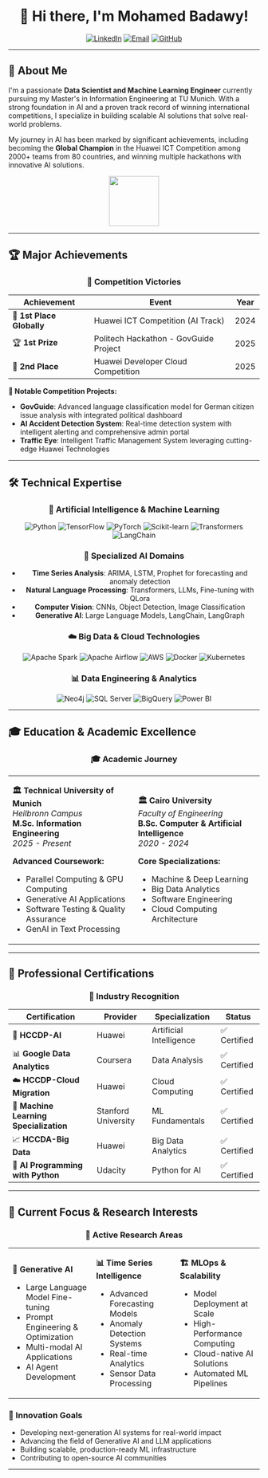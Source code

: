 <div align="center">
  
# 👋 Hi there, I'm Mohamed Badawy!



[![LinkedIn](https://img.shields.io/badge/LinkedIn-0077B5?style=for-the-badge&logo=linkedin&logoColor=white)](https://www.linkedin.com/in/mohamedezzat128/)
[![Email](https://img.shields.io/badge/Email-D14836?style=for-the-badge&logo=gmail&logoColor=white)](mailto:moezza39@gmail.com)
[![GitHub](https://img.shields.io/badge/GitHub-100000?style=for-the-badge&logo=github&logoColor=white)](https://github.com/tnen128)


</div>

---

## 🚀 **About Me**

I'm a passionate **Data Scientist and Machine Learning Engineer** currently pursuing my Master's in Information Engineering at TU Munich. With a strong foundation in AI and a proven track record of winning international competitions, I specialize in building scalable AI solutions that solve real-world problems.

My journey in AI has been marked by significant achievements, including becoming the **Global Champion** in the Huawei ICT Competition among 2000+ teams from 80 countries, and winning multiple hackathons with innovative AI solutions.

<div align="center">
  <img src="https://media.giphy.com/media/M9gbBd9nbDrOTu1Mqx/giphy.gif" width="100"/>
</div>

---

## 🏆 **Major Achievements**

<div align="center">

### **🌟 Competition Victories**

| Achievement | Event | Year |
|-------------|-------|------|
| 🥇 **1st Place Globally** | Huawei ICT Competition (AI Track) | 2024 |
| 🏆 **1st Prize** | Politech Hackathon - GovGuide Project | 2025 |
| 🥈 **2nd Place** | Huawei Developer Cloud Competition | 2025 |

</div>

**🚀 Notable Competition Projects:**
- **GovGuide**: Advanced language classification model for German citizen issue analysis with integrated political dashboard
- **AI Accident Detection System**: Real-time detection system with intelligent alerting and comprehensive admin portal
- **Traffic Eye**: Intelligent Traffic Management System leveraging cutting-edge Huawei Technologies

---

## 🛠️ **Technical Expertise**

<div align="center">

### **🤖 Artificial Intelligence & Machine Learning**
![Python](https://img.shields.io/badge/Python-3776AB?style=for-the-badge&logo=python&logoColor=white)
![TensorFlow](https://img.shields.io/badge/TensorFlow-FF6F00?style=for-the-badge&logo=tensorflow&logoColor=white)
![PyTorch](https://img.shields.io/badge/PyTorch-EE4C2C?style=for-the-badge&logo=pytorch&logoColor=white)
![Scikit-learn](https://img.shields.io/badge/scikit--learn-F7931E?style=for-the-badge&logo=scikit-learn&logoColor=white)
![Transformers](https://img.shields.io/badge/🤗_Transformers-FFD21E?style=for-the-badge)
![LangChain](https://img.shields.io/badge/🦜_LangChain-1C3C3C?style=for-the-badge)

### **🔬 Specialized AI Domains**
- **Time Series Analysis**: ARIMA, LSTM, Prophet for forecasting and anomaly detection
- **Natural Language Processing**: Transformers, LLMs, Fine-tuning with QLora
- **Computer Vision**: CNNs, Object Detection, Image Classification
- **Generative AI**: Large Language Models, LangChain, LangGraph

### **☁️ Big Data & Cloud Technologies**
![Apache Spark](https://img.shields.io/badge/Apache_Spark-E25A1C?style=for-the-badge&logo=apache-spark&logoColor=white)
![Apache Airflow](https://img.shields.io/badge/Apache_Airflow-017CEE?style=for-the-badge&logo=apache-airflow&logoColor=white)
![AWS](https://img.shields.io/badge/AWS-232F3E?style=for-the-badge&logo=amazon-aws&logoColor=white)
![Docker](https://img.shields.io/badge/Docker-2496ED?style=for-the-badge&logo=docker&logoColor=white)
![Kubernetes](https://img.shields.io/badge/Kubernetes-326CE5?style=for-the-badge&logo=kubernetes&logoColor=white)

### **📊 Data Engineering & Analytics**
![Neo4j](https://img.shields.io/badge/Neo4j-008CC1?style=for-the-badge&logo=neo4j&logoColor=white)
![SQL Server](https://img.shields.io/badge/SQL_Server-CC2927?style=for-the-badge&logo=microsoft-sql-server&logoColor=white)
![BigQuery](https://img.shields.io/badge/BigQuery-4285F4?style=for-the-badge&logo=google-cloud&logoColor=white)
![Power BI](https://img.shields.io/badge/Power_BI-F2C811?style=for-the-badge&logo=power-bi&logoColor=black)

</div>

---

## 🎓 **Education & Academic Excellence**

<div align="center">

### **🎓 Academic Journey**

<table>
<tr>
<td width="50%">

**🏛️ Technical University of Munich**  
*Heilbronn Campus*  
**M.Sc. Information Engineering**  
*2025 - Present*

**Advanced Coursework:**
- Parallel Computing & GPU Computing
- Generative AI Applications
- Software Testing & Quality Assurance
- GenAI in Text Processing

</td>
<td width="50%">

**🏛️ Cairo University**  
*Faculty of Engineering*  
**B.Sc. Computer & Artificial Intelligence**  
*2020 - 2024*

**Core Specializations:**
- Machine & Deep Learning
- Big Data Analytics
- Software Engineering
- Cloud Computing Architecture

</td>
</tr>
</table>

</div>

---

## 📜 **Professional Certifications**

<div align="center">

### **🏅 Industry Recognition**

| Certification | Provider | Specialization | Status |
|---------------|----------|----------------|--------|
| 🤖 **HCCDP-AI** | Huawei | Artificial Intelligence | ✅ Certified |
| 📊 **Google Data Analytics** | Coursera | Data Analysis | ✅ Certified |
| ☁️ **HCCDP-Cloud Migration** | Huawei | Cloud Computing | ✅ Certified |
| 🎯 **Machine Learning Specialization** | Stanford University | ML Fundamentals | ✅ Certified |
| 📈 **HCCDA-Big Data** | Huawei | Big Data Analytics | ✅ Certified |
| 🐍 **AI Programming with Python** | Udacity | Python for AI | ✅ Certified |

</div>

---

## 🎯 **Current Focus & Research Interests**

<div align="center">

### **🔬 Active Research Areas**

<table>
<tr>
<td width="33%">

**🤖 Generative AI**
- Large Language Model Fine-tuning
- Prompt Engineering & Optimization
- Multi-modal AI Applications
- AI Agent Development

</td>
<td width="33%">

**📊 Time Series Intelligence**
- Advanced Forecasting Models
- Anomaly Detection Systems
- Real-time Analytics
- Sensor Data Processing

</td>
<td width="33%">

**🏗️ MLOps & Scalability**
- Model Deployment at Scale
- High-Performance Computing
- Cloud-native AI Solutions
- Automated ML Pipelines

</td>
</tr>
</table>

</div>

### **🚀 Innovation Goals**
- Developing next-generation AI systems for real-world impact
- Advancing the field of Generative AI and LLM applications
- Building scalable, production-ready ML infrastructure
- Contributing to open-source AI communities

---
